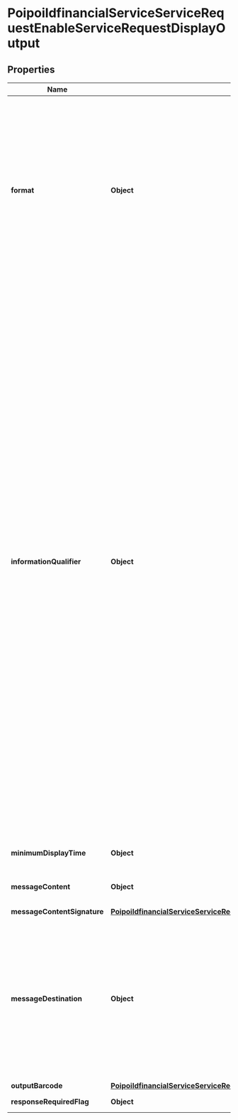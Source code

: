 # PoipoiIdfinancialServiceServiceRequestEnableServiceRequestDisplayOutput

## Properties
Name | Type | Description | Notes
------------ | ------------- | ------------- | -------------
**format** | **Object** | Type of output format.&lt;br/&gt;- **BARC: Barcode**  : *Barcode to output in several possible format.*&lt;br/&gt;- **MENT: MenuEntry**  : *A text to display as a menu before requesting an input.*&lt;br/&gt;- **MREF: MessageReference**  : *Predefined configured messages, identified by a reference.*&lt;br/&gt;- **SREF: ScreenReference**  : *Screen to display identified by a reference.*&lt;br/&gt;- **TEXT: SimpleText**  : *Text without format attributes.*&lt;br/&gt;- **HTML: XHTML**  : *XHTML document which includes a subset of the XHTML output tag.*&lt;br/&gt; |  [optional]
**informationQualifier** | **Object** | Qualification of the information to sent to an output logical device, to display or print to the Cashier or the Customer.&lt;br/&gt;- **CUSA: CustomerAssistance**  : *Input of the Cardholder POI interface which can be entered by the Cashier to assist the Customer.*&lt;br/&gt;- **DISP: Display**  : *Standard display interface.*&lt;br/&gt;- **DOCT: Document**  : *When the POI System wants to print specific document (check, dynamic currency conversion ...). Used by the Sale System when the printer is not located on the Sale System.*&lt;br/&gt;- **ERRO: Error**  : *The information is related to an error situation occurring on the message sender.*&lt;br/&gt;- **INPT: Input**  : *Answer to a question or information to be entered by the Cashier or the Customer, at the request of the POI Terminal or the Sale Terminal.*&lt;br/&gt;- **POIR: POIReplication**  : *Information displayed on the Cardholder POI interface, replicated on the Cashier interface.*&lt;br/&gt;- **RCPT: Receipt**  : *Where you print the Payment receipt that could be located on the Sale System or in some cases a restricted Sale ticket on the POI Terminal.*&lt;br/&gt;- **SOND: Sound**  : *Standard sound interface.*&lt;br/&gt;- **STAT: Status**  : *The information is a new state on which the message sender is entering. For instance, during a payment, the POI could display to the Cashier that POI request an authorisation to the host acquirer.*&lt;br/&gt;- **VCHR: Voucher**  : *Coupons, voucher or special ticket generated by the POI or the Sale System and to be printed.*&lt;br/&gt; |  [optional]
**minimumDisplayTime** | **Object** | Number of objects represented as an integer.&lt;br/&gt; |  [optional]
**messageContent** | **Object** | Specifies a character string with a maximum length of 20, 000 characters.&lt;br/&gt; |  [optional]
**messageContentSignature** | [**PoipoiIdfinancialServiceServiceRequestEnableServiceRequestDisplayOutputMessageContentSignature**](PoipoiIdfinancialServiceServiceRequestEnableServiceRequestDisplayOutputMessageContentSignature.md) |  |  [optional]
**messageDestination** | **Object** | Destination of the message.&lt;br/&gt;- **CDSP: CardholderDisplay**  : *Cardholder display or interface.*&lt;br/&gt;- **CRCP: CardholderReceipt**  : *Cardholder receipt.*&lt;br/&gt;- **MDSP: MerchantDisplay**  : *Merchant display or interface.*&lt;br/&gt;- **MRCP: MerchantReceipt**  : *Merchant receipt.*&lt;br/&gt;- **CRDO: OtherCardholderInterface**  : *Other interface of the cardholder, for instance e-mail or smartphone message.*&lt;br/&gt; | 
**outputBarcode** | [**PoipoiIdfinancialServiceServiceRequestEnableServiceRequestDisplayOutputOutputBarcode**](PoipoiIdfinancialServiceServiceRequestEnableServiceRequestDisplayOutputOutputBarcode.md) |  |  [optional]
**responseRequiredFlag** | **Object** | A flag indicating a True or False value.&lt;br/&gt; |  [optional]
